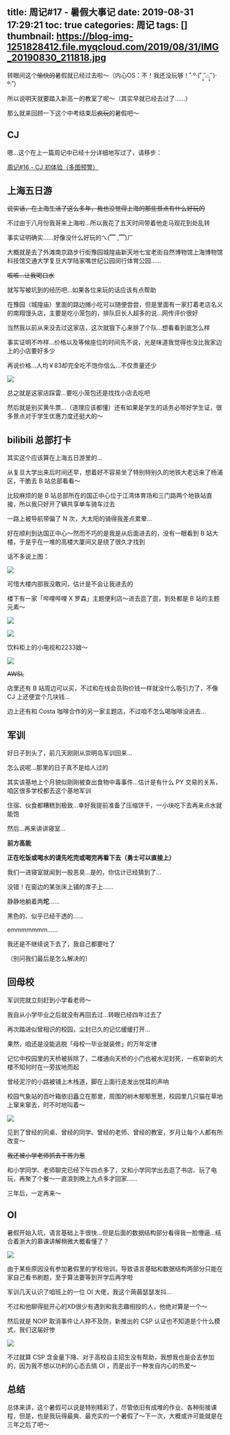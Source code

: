 title: 周记#17 - 暑假大事记
date: 2019-08-31 17:29:21
toc: true
categories: 周记
tags: []
thumbnail: https://blog-img-1251828412.file.myqcloud.com/2019/08/31/IMG_20190830_211818.jpg
---
转眼间这个~~愉快的~~暑假就已经过去啦～（内心OS：不！我还没玩够！˚‧º·(˚ ˃̣̣̥᷄⌓˂̣̣̥᷅ )‧º·˚）

所以说明天就要踏入新高一的教室了呢～（其实早就已经去过了......）

那么就来回顾一下这个中考结束后~~疯玩~~的暑假吧～

<!--more-->

## CJ ##

嗯...这个在上一篇周记中已经十分详细地写过了，请移步：

[周记#16 - CJ 初体验（多图预警）](https://blog.hans362.cn/%E5%91%A8%E8%AE%B016%20-%20CJ%20%E5%88%9D%E4%BD%93%E9%AA%8C%EF%BC%88%E5%A4%9A%E5%9B%BE%E9%A2%84%E8%AD%A6%EF%BC%89/)

## 上海五日游 ##

~~说实话，在上海生活了这么多年，我也没觉得上海的那些景点有什么好玩的~~

不过由于八月份我哥来上海啦...所以我花了五天时间带着他走马观花到处乱转

事实证明确实......好像没什么好玩的ㄟ(▔ ,▔)ㄏ

大概就是去了外滩南京路步行街豫园城隍庙新天地七宝老街自然博物馆上海博物馆科技馆交通大学复旦大学陆家嘴世纪公园闵行体育公园......

~~咳咳...让我喝口水~~

就写写被坑到的经历吧...如果各位来玩的话应该有点帮助

在豫园（城隍庙）里面的路边摊小吃可以随便尝尝，但是里面有一家打着老店名义的南翔馒头店，主要是吃小笼包的，排队巨长人超多的说...网传评价很好

当然我以前从来没去过这家店，这次就狠下心来排了个队...想看看到底怎么样

事实证明不咋样...价格以及等候座位的时间先不说，光是味道我觉得也没比我家边上的小店要好多少

再说价格...人均￥83却完全吃不饱你信么...不仅贵量还少

![](https://blog-img-1251828412.file.myqcloud.com/2019/08/31/IMG_20190830_212559.jpg)

总之就是这家店踩雷...要吃小笼包还是找找小店去吃吧

然后就是别买黄牛票...（道理应该都懂）还有如果是学生的话务必带好学生证，很多景点对于学生优惠力度还挺大的～

## bilibili 总部打卡 ##

其实这个应该算在上海五日游里的...

从复旦大学出来后时间还早，想着好不容易坐了特别特别久的地铁大老远来了杨浦区，干脆去 B 站总部看看～

比较麻烦的是 B 站总部所在的国正中心位于江湾体育场和三门路两个地铁站直接，所以我只好开了辆共享单车骑车过去

一路上被导航带偏了 N 次，大太阳的骑得我差点累晕...

好在顺利到达国正中心～然而不巧的是我是从后面进去的，没有一眼看到 B 站大楼，于是乎在一堆的高楼大厦间又是绕了很久才找到

话不多说上图：

![](https://blog-img-1251828412.file.myqcloud.com/2019/08/31/IMG_20190830_213030.jpg)

可惜大楼内部我没敢问，估计是不会让我进去的

楼下有一家「哔哩哔哩 X 罗森」主题便利店～进去逛了逛，到处都是 B 站的主题元素～

![](https://blog-img-1251828412.file.myqcloud.com/2019/08/31/IMG_20190814_132300.jpg)

![](https://blog-img-1251828412.file.myqcloud.com/2019/08/31/IMG_20190814_132039.jpg)

饮料柜上的小电视和2233娘～

![](https://blog-img-1251828412.file.myqcloud.com/2019/08/31/IMG_20190814_110526.jpg)

~~AWSL~~

店里还有 B 站周边可以买，不过和在线会员购价钱一样就没什么吸引力了，不像 CJ 上还便宜个几块钱...

边上还有和 Costa 咖啡合作的另一家主题店，不过咱不怎么喝咖啡没进去...

## 军训 ##

好日子到头了，前几天刚刚从崇明岛军训回来...

怎么说呢...那里的日子真不是给人过的

其实该基地上个月貌似刚刚被查出食物中毒事件...估计是有什么 PY 交易的关系，咱区很多学校都去这个基地军训

住宿、伙食都糟糕到极致...幸好我提前准备了压缩饼干，一小块吃下去再来点水就能饱

然后...再来讲讲寝室...

**前方高能**

**正在吃饭或喝水的请先吃完或喝完再看下去（勇士可以直接上）**

我们一进寝室就闻到一股恶臭...是的，你估计已经猜到了...

没错！在窗边的某张床上铺的席子上......

静静地躺着两**坨**......

黑色的、似乎已经干透的......

emmmmmmm......

我还是不继续说下去了，我自己都要吐了

（别问我们最后是怎么解决的）

## 回母校 ##

军训完就立刻赶到小学看老师～

我自从小学毕业之后就没有再回去过...转眼已经四年过去了

再次踏进似曾相识的校园，尘封已久的记忆缓缓打开...

果然，咱还是没能逃脱「母校一毕业就装修」的万年定律

记忆中校园里的天桥被拆除了，二楼通向天桥的小门也被水泥封死，一栋崭新的大楼不知何时在一旁拔地而起

曾经泥泞的小路被铺上木栈道，脚在上面行走发出悦耳的声响

校园气象站的百叶箱依旧矗立在那里，周围的树木郁郁葱葱，校园里几只猫在草地上窜来窜去，时不时地叫着～

![](https://blog-img-1251828412.file.myqcloud.com/2019/08/31/IMG_20190830_213632.jpg)

见到了曾经的同桌、曾经的同学、曾经的老师、曾经的教室，岁月让每个人都有所改变～

~~我还被小学老师抓去干苦力惹~~

和小学同学、老师聊完已经下午四点多了，又和小学同学出去逛了书店、玩了电玩，再聚了个餐～一直浪到晚上九点多才回家......

三年后，一定再来～

## OI ##

暑假开始入坑，语言基础上手很快...但是后面的数据结构部分看得我一脸懵逼...结合着浙大的慕课讲解稍微大概看懂了？

![](https://blog-img-1251828412.file.myqcloud.com/2019/08/31/mengbi.gif)

由于某些原因没有参加暑假里的学校培训，导致语言基础和数据结构两部分只能在家自己看书刷题，至于算法要等到开学后再学啦

军训几天认识了咱班上的一位 OI 大佬，我这个蒟蒻瑟瑟发抖...

不过和他聊得挺开心的XD很少有遇到和我志趣相投的人，他绝对算是一个～

然后就是 NOIP 取消事件让人猝不及防，新推出的 CSP 认证也不知道是个什么模式，我们这届好惨

![](https://blog-img-1251828412.file.myqcloud.com/2019/08/31/1566637497613.jpeg)

不过就算 CSP 含金量下降、对于高校自主招生没有帮助，我想我也是会去参加的，因为我不想以功利的心态去搞 OI ，而是出于一种发自内心的热爱～

## 总结 ##

总体来讲，这个暑假可以说是特别精彩了，尽管依旧有成堆的作业、各种衔接课程，但是，也是我玩得最爽、最充实的一个暑假了～下一次，大概或许可能就是在三年之后了吧～
